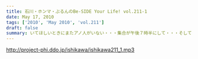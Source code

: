 ```yaml
---
title: 石川・ホンマ・ぶるんのBe-SIDE Your Life! vol.211-1
date: May 17, 2010
tags: ['2010', 'May 2010', 'vol.211']
draft: false
summary: いてほしいときにまたアノ人がいない・・・集合が午後７時半にして・・・そしてまた惨劇がっ！！NAMAE
---
```


http://project-phi.ddo.jp/ishikawa/ishikawa211_1.mp3